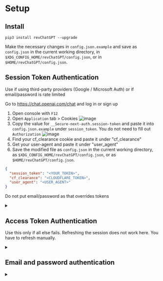 # Setup

## Install

`pip3 install revChatGPT --upgrade`

Make the necessary changes in `config.json.example` and save as `config.json` in the current working directory, in `$XDG_CONFIG_HOME/revChatGPT/config.json`, or in `$HOME/revChatGPT/config.json`.

## Session Token Authentication

Use if using third-party providers (Google / Microsoft Auth) or if email/password is rate limited

</summary>

Go to https://chat.openai.com/chat and log in or sign up

1. Open console with `F12`
2. Open `Application` tab > Cookies
   ![image](https://user-images.githubusercontent.com/36258159/205494773-32ef651a-994d-435a-9f76-a26699935dac.png)
3. Copy the value for `__Secure-next-auth.session-token` and paste it into `config.json.example` under `session_token`. You do not need to fill out `Authorization`
   ![image](https://user-images.githubusercontent.com/36258159/205495076-664a8113-eda5-4d1e-84d3-6fad3614cfd8.png)
4. Find your cf_clearance cookie and paste it under "cf_clearance"
5. Get your user-agent and paste it under "user_agent"
6. Save the modified file as `config.json` in the current working directory, as `$XDG_CONFIG_HOME/revChatGPT/config.json`, or as `$HOME/revChatGPT/config.json`.

```json
{
  "session_token": "<YOUR_TOKEN>",
  "cf_clearance": "<CLOUDFLARE_TOKEN>",
  "user_agent": "<USER_AGENT>"
}
```

Do not put email/password as that overrides tokens

</details>

<details>
<summary>

## Access Token Authentication

Use this only if all else fails. Refreshing the session does not work here. You have to refresh manually.

</summary>

1. Log in to https://chat.openai.com/
2. Go to https://chat.openai.com/api/auth/session
3. Copy the `accessToken`
4. Replace the <accessToken> with the accessToken value using the below format

```json
{
  "Authorization": "<accessToken>"
}
```

5. Save as `config.json` in the current working directory, as `$XDG_CONFIG_HOME/revChatGPT/config.json`, or as `$HOME/revChatGPT/config.json`.

</details>

<details>
<summary>

## Email and password authentication

</summary>

```json
{
  "email": "<YOUR_EMAIL>",
  "password": "<YOUR_PASSWORD>"
}
```

Save this in `config.json` in current working directory, in `$XDG_CONFIG_HOME/revChatGPT/config.json`, or in `$HOME/revChatGPT/config.json`.

</details>

<details>
<summary>

